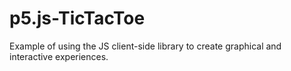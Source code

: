 # p5.js-TicTacToe
 Example of using the JS client-side library to create graphical and interactive experiences.
